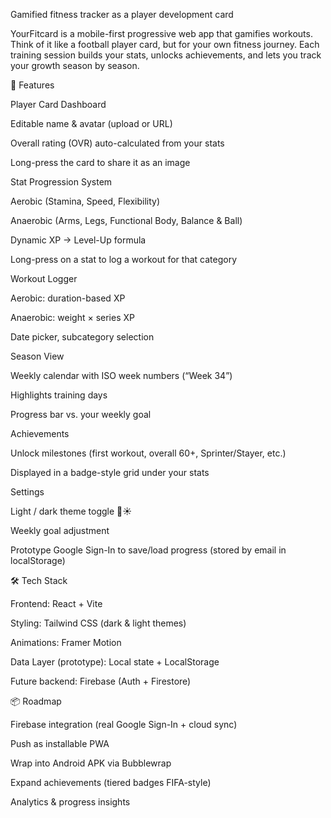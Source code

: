 Gamified fitness tracker as a player development card

YourFitcard is a mobile-first progressive web app that gamifies workouts. Think of it like a football player card, but for your own fitness journey. Each training session builds your stats, unlocks achievements, and lets you track your growth season by season.

🚀 Features

Player Card Dashboard

Editable name & avatar (upload or URL)

Overall rating (OVR) auto-calculated from your stats

Long-press the card to share it as an image

Stat Progression System

Aerobic (Stamina, Speed, Flexibility)

Anaerobic (Arms, Legs, Functional Body, Balance & Ball)

Dynamic XP → Level-Up formula

Long-press on a stat to log a workout for that category

Workout Logger

Aerobic: duration-based XP

Anaerobic: weight × series XP

Date picker, subcategory selection

Season View

Weekly calendar with ISO week numbers (“Week 34”)

Highlights training days

Progress bar vs. your weekly goal

Achievements

Unlock milestones (first workout, overall 60+, Sprinter/Stayer, etc.)

Displayed in a badge-style grid under your stats

Settings

Light / dark theme toggle 🌙☀️

Weekly goal adjustment

Prototype Google Sign-In to save/load progress (stored by email in localStorage)

🛠️ Tech Stack

Frontend: React + Vite

Styling: Tailwind CSS (dark & light themes)

Animations: Framer Motion

Data Layer (prototype): Local state + LocalStorage

Future backend: Firebase (Auth + Firestore)

📦 Roadmap

 Firebase integration (real Google Sign-In + cloud sync)

 Push as installable PWA

 Wrap into Android APK via Bubblewrap

 Expand achievements (tiered badges FIFA-style)

 Analytics & progress insights
